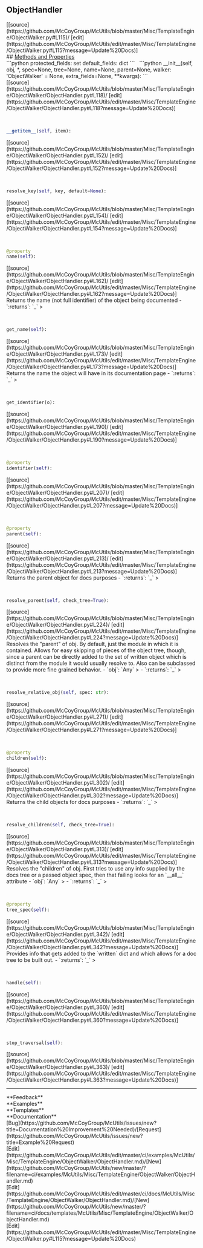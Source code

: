 ## <a id="McUtils.Misc.TemplateEngine.ObjectWalker.ObjectHandler">ObjectHandler</a> 

<div class="docs-source-link" markdown="1">
[[source](https://github.com/McCoyGroup/McUtils/blob/master/Misc/TemplateEngine/ObjectWalker.py#L115)/
[edit](https://github.com/McCoyGroup/McUtils/edit/master/Misc/TemplateEngine/ObjectWalker.py#L115?message=Update%20Docs)]
</div>









<div class="collapsible-section">
 <div class="collapsible-section collapsible-section-header" markdown="1">
## <a class="collapse-link" data-toggle="collapse" href="#methods" markdown="1"> Methods and Properties</a> <a class="float-right" data-toggle="collapse" href="#methods"><i class="fa fa-chevron-down"></i></a>
 </div>
 <div class="collapsible-section collapsible-section-body collapse show" id="methods" markdown="1">
 ```python
protected_fields: set
default_fields: dict
```
<a id="McUtils.Misc.TemplateEngine.ObjectWalker.ObjectHandler.__init__" class="docs-object-method">&nbsp;</a> 
```python
__init__(self, obj, *, spec=None, tree=None, name=None, parent=None, walker: 'ObjectWalker' = None, extra_fields=None, **kwargs): 
```
<div class="docs-source-link" markdown="1">
[[source](https://github.com/McCoyGroup/McUtils/blob/master/Misc/TemplateEngine/ObjectWalker/ObjectHandler.py#L118)/
[edit](https://github.com/McCoyGroup/McUtils/edit/master/Misc/TemplateEngine/ObjectWalker/ObjectHandler.py#L118?message=Update%20Docs)]
</div>


<a id="McUtils.Misc.TemplateEngine.ObjectWalker.ObjectHandler.__getitem__" class="docs-object-method">&nbsp;</a> 
```python
__getitem__(self, item): 
```
<div class="docs-source-link" markdown="1">
[[source](https://github.com/McCoyGroup/McUtils/blob/master/Misc/TemplateEngine/ObjectWalker/ObjectHandler.py#L152)/
[edit](https://github.com/McCoyGroup/McUtils/edit/master/Misc/TemplateEngine/ObjectWalker/ObjectHandler.py#L152?message=Update%20Docs)]
</div>


<a id="McUtils.Misc.TemplateEngine.ObjectWalker.ObjectHandler.resolve_key" class="docs-object-method">&nbsp;</a> 
```python
resolve_key(self, key, default=None): 
```
<div class="docs-source-link" markdown="1">
[[source](https://github.com/McCoyGroup/McUtils/blob/master/Misc/TemplateEngine/ObjectWalker/ObjectHandler.py#L154)/
[edit](https://github.com/McCoyGroup/McUtils/edit/master/Misc/TemplateEngine/ObjectWalker/ObjectHandler.py#L154?message=Update%20Docs)]
</div>


<a id="McUtils.Misc.TemplateEngine.ObjectWalker.ObjectHandler.name" class="docs-object-method">&nbsp;</a> 
```python
@property
name(self): 
```
<div class="docs-source-link" markdown="1">
[[source](https://github.com/McCoyGroup/McUtils/blob/master/Misc/TemplateEngine/ObjectWalker/ObjectHandler.py#L162)/
[edit](https://github.com/McCoyGroup/McUtils/edit/master/Misc/TemplateEngine/ObjectWalker/ObjectHandler.py#L162?message=Update%20Docs)]
</div>
Returns the name (not full identifier) of the object
being documented
  - `:returns`: `_`
    >


<a id="McUtils.Misc.TemplateEngine.ObjectWalker.ObjectHandler.get_name" class="docs-object-method">&nbsp;</a> 
```python
get_name(self): 
```
<div class="docs-source-link" markdown="1">
[[source](https://github.com/McCoyGroup/McUtils/blob/master/Misc/TemplateEngine/ObjectWalker/ObjectHandler.py#L173)/
[edit](https://github.com/McCoyGroup/McUtils/edit/master/Misc/TemplateEngine/ObjectWalker/ObjectHandler.py#L173?message=Update%20Docs)]
</div>
Returns the name the object will have in its documentation page
  - `:returns`: `_`
    >


<a id="McUtils.Misc.TemplateEngine.ObjectWalker.ObjectHandler.get_identifier" class="docs-object-method">&nbsp;</a> 
```python
get_identifier(o): 
```
<div class="docs-source-link" markdown="1">
[[source](https://github.com/McCoyGroup/McUtils/blob/master/Misc/TemplateEngine/ObjectWalker/ObjectHandler.py#L190)/
[edit](https://github.com/McCoyGroup/McUtils/edit/master/Misc/TemplateEngine/ObjectWalker/ObjectHandler.py#L190?message=Update%20Docs)]
</div>


<a id="McUtils.Misc.TemplateEngine.ObjectWalker.ObjectHandler.identifier" class="docs-object-method">&nbsp;</a> 
```python
@property
identifier(self): 
```
<div class="docs-source-link" markdown="1">
[[source](https://github.com/McCoyGroup/McUtils/blob/master/Misc/TemplateEngine/ObjectWalker/ObjectHandler.py#L207)/
[edit](https://github.com/McCoyGroup/McUtils/edit/master/Misc/TemplateEngine/ObjectWalker/ObjectHandler.py#L207?message=Update%20Docs)]
</div>


<a id="McUtils.Misc.TemplateEngine.ObjectWalker.ObjectHandler.parent" class="docs-object-method">&nbsp;</a> 
```python
@property
parent(self): 
```
<div class="docs-source-link" markdown="1">
[[source](https://github.com/McCoyGroup/McUtils/blob/master/Misc/TemplateEngine/ObjectWalker/ObjectHandler.py#L213)/
[edit](https://github.com/McCoyGroup/McUtils/edit/master/Misc/TemplateEngine/ObjectWalker/ObjectHandler.py#L213?message=Update%20Docs)]
</div>
Returns the parent object for docs purposes
  - `:returns`: `_`
    >


<a id="McUtils.Misc.TemplateEngine.ObjectWalker.ObjectHandler.resolve_parent" class="docs-object-method">&nbsp;</a> 
```python
resolve_parent(self, check_tree=True): 
```
<div class="docs-source-link" markdown="1">
[[source](https://github.com/McCoyGroup/McUtils/blob/master/Misc/TemplateEngine/ObjectWalker/ObjectHandler.py#L224)/
[edit](https://github.com/McCoyGroup/McUtils/edit/master/Misc/TemplateEngine/ObjectWalker/ObjectHandler.py#L224?message=Update%20Docs)]
</div>
Resolves the "parent" of obj.
By default, just the module in which it is contained.
Allows for easy skipping of pieces of the object tree,
though, since a parent can be directly added to the set of
written object which is distinct from the module it would
usually resolve to.
Also can be subclassed to provide more fine grained behavior.
  - `obj`: `Any`
    > 
  - `:returns`: `_`
    >


<a id="McUtils.Misc.TemplateEngine.ObjectWalker.ObjectHandler.resolve_relative_obj" class="docs-object-method">&nbsp;</a> 
```python
resolve_relative_obj(self, spec: str): 
```
<div class="docs-source-link" markdown="1">
[[source](https://github.com/McCoyGroup/McUtils/blob/master/Misc/TemplateEngine/ObjectWalker/ObjectHandler.py#L271)/
[edit](https://github.com/McCoyGroup/McUtils/edit/master/Misc/TemplateEngine/ObjectWalker/ObjectHandler.py#L271?message=Update%20Docs)]
</div>


<a id="McUtils.Misc.TemplateEngine.ObjectWalker.ObjectHandler.children" class="docs-object-method">&nbsp;</a> 
```python
@property
children(self): 
```
<div class="docs-source-link" markdown="1">
[[source](https://github.com/McCoyGroup/McUtils/blob/master/Misc/TemplateEngine/ObjectWalker/ObjectHandler.py#L302)/
[edit](https://github.com/McCoyGroup/McUtils/edit/master/Misc/TemplateEngine/ObjectWalker/ObjectHandler.py#L302?message=Update%20Docs)]
</div>
Returns the child objects for docs purposes
  - `:returns`: `_`
    >


<a id="McUtils.Misc.TemplateEngine.ObjectWalker.ObjectHandler.resolve_children" class="docs-object-method">&nbsp;</a> 
```python
resolve_children(self, check_tree=True): 
```
<div class="docs-source-link" markdown="1">
[[source](https://github.com/McCoyGroup/McUtils/blob/master/Misc/TemplateEngine/ObjectWalker/ObjectHandler.py#L313)/
[edit](https://github.com/McCoyGroup/McUtils/edit/master/Misc/TemplateEngine/ObjectWalker/ObjectHandler.py#L313?message=Update%20Docs)]
</div>
Resolves the "children" of obj.
First tries to use any info supplied by the docs tree
or a passed object spec, then that failing looks for an
`__all__` attribute
  - `obj`: `Any`
    > 
  - `:returns`: `_`
    >


<a id="McUtils.Misc.TemplateEngine.ObjectWalker.ObjectHandler.tree_spec" class="docs-object-method">&nbsp;</a> 
```python
@property
tree_spec(self): 
```
<div class="docs-source-link" markdown="1">
[[source](https://github.com/McCoyGroup/McUtils/blob/master/Misc/TemplateEngine/ObjectWalker/ObjectHandler.py#L342)/
[edit](https://github.com/McCoyGroup/McUtils/edit/master/Misc/TemplateEngine/ObjectWalker/ObjectHandler.py#L342?message=Update%20Docs)]
</div>
Provides info that gets added to the `written` dict and which allows
for a doc tree to be built out.
  - `:returns`: `_`
    >


<a id="McUtils.Misc.TemplateEngine.ObjectWalker.ObjectHandler.handle" class="docs-object-method">&nbsp;</a> 
```python
handle(self): 
```
<div class="docs-source-link" markdown="1">
[[source](https://github.com/McCoyGroup/McUtils/blob/master/Misc/TemplateEngine/ObjectWalker/ObjectHandler.py#L360)/
[edit](https://github.com/McCoyGroup/McUtils/edit/master/Misc/TemplateEngine/ObjectWalker/ObjectHandler.py#L360?message=Update%20Docs)]
</div>


<a id="McUtils.Misc.TemplateEngine.ObjectWalker.ObjectHandler.stop_traversal" class="docs-object-method">&nbsp;</a> 
```python
stop_traversal(self): 
```
<div class="docs-source-link" markdown="1">
[[source](https://github.com/McCoyGroup/McUtils/blob/master/Misc/TemplateEngine/ObjectWalker/ObjectHandler.py#L363)/
[edit](https://github.com/McCoyGroup/McUtils/edit/master/Misc/TemplateEngine/ObjectWalker/ObjectHandler.py#L363?message=Update%20Docs)]
</div>
 </div>
</div>












---


<div markdown="1" class="text-secondary">
<div class="container">
  <div class="row">
   <div class="col" markdown="1">
**Feedback**   
</div>
   <div class="col" markdown="1">
**Examples**   
</div>
   <div class="col" markdown="1">
**Templates**   
</div>
   <div class="col" markdown="1">
**Documentation**   
</div>
   <div class="col" markdown="1">
   
</div>
   <div class="col" markdown="1">
   
</div>
   <div class="col" markdown="1">
   
</div>
</div>
  <div class="row">
   <div class="col" markdown="1">
[Bug](https://github.com/McCoyGroup/McUtils/issues/new?title=Documentation%20Improvement%20Needed)/[Request](https://github.com/McCoyGroup/McUtils/issues/new?title=Example%20Request)   
</div>
   <div class="col" markdown="1">
[Edit](https://github.com/McCoyGroup/McUtils/edit/master/ci/examples/McUtils/Misc/TemplateEngine/ObjectWalker/ObjectHandler.md)/[New](https://github.com/McCoyGroup/McUtils/new/master/?filename=ci/examples/McUtils/Misc/TemplateEngine/ObjectWalker/ObjectHandler.md)   
</div>
   <div class="col" markdown="1">
[Edit](https://github.com/McCoyGroup/McUtils/edit/master/ci/docs/McUtils/Misc/TemplateEngine/ObjectWalker/ObjectHandler.md)/[New](https://github.com/McCoyGroup/McUtils/new/master/?filename=ci/docs/templates/McUtils/Misc/TemplateEngine/ObjectWalker/ObjectHandler.md)   
</div>
   <div class="col" markdown="1">
[Edit](https://github.com/McCoyGroup/McUtils/edit/master/Misc/TemplateEngine/ObjectWalker.py#L115?message=Update%20Docs)   
</div>
   <div class="col" markdown="1">
   
</div>
   <div class="col" markdown="1">
   
</div>
   <div class="col" markdown="1">
   
</div>
</div>
</div>
</div>
